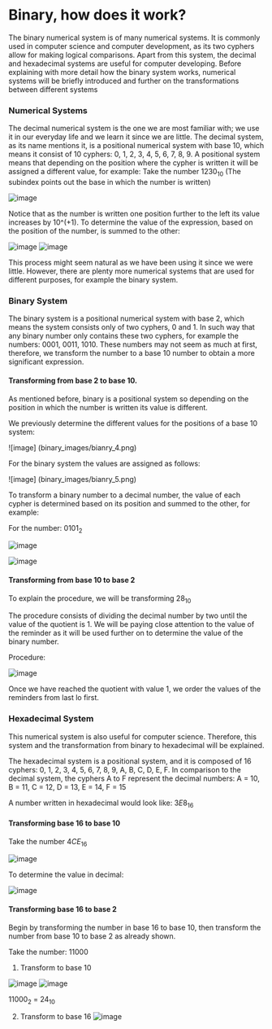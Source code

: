 # Binary, how does it work?

The binary numerical system is of many numerical systems. It is commonly used in computer science and computer development, as its two cyphers allow for making logical comparisons. Apart from this system, the decimal and hexadecimal systems are useful for computer developing. Before explaining with more detail how the binary system works, numerical systems will be briefly introduced and further on the transformations between different systems 

### Numerical Systems 

The decimal numerical system is the one we are most familiar with; we use it in our everyday life and we learn it since we are little. The decimal system, as its name mentions it, is a positional numerical system with base 10, which means it consist of 10 cyphers: 0, 1, 2, 3, 4, 5, 6, 7, 8, 9. A positional system means that depending on the position where the cypher is written it will be assigned a different value, for example:
Take the number $1230_10$ (The subindex points out the base in which the number is written)

![image](binary_images/bianry_1.png)

Notice that as the number is written one position further to the left its value increases by 10^(+1). To determine the value of the expression, based on the position of the number, is summed to the other:

![image](./binary_images/bianry_2.png)
![image](binary_images/bianry_3.png)

This process might seem natural as we have been using it since we were little. However, there are plenty more numerical systems that are used for different purposes, for example the binary system.

### Binary System

The binary system is a positional numerical system with base 2, which means the system consists only of two cyphers, 0 and 1. In such way that any binary number only contains these two cyphers, for example the numbers: 0001, 0011, 1010.
These numbers may not seem as much at first, therefore, we transform the number to a base 10 number to obtain a more significant expression.

#### Transforming from base 2 to base 10.

As mentioned before, binary is a positional system so depending on the position in which the number is written its value is different. 

We previously determine the different values for the positions of a base 10 system: 

![image] (binary_images/bianry_4.png)

For the binary system the values are assigned as follows: 

![image] (binary_images/bianry_5.png)

To transform a binary number to a decimal number, the value of each cypher is determined based on its position and summed to the other, for example: 

For the number: $0101_2$

![image](binary_images/bianry_6.png)

![image](binary_images/bianry_7.png)

#### Transforming from base 10 to base 2

To explain the procedure, we will be transforming $28_10$

The procedure consists of dividing the decimal number by two until the value of the quotient is 1. We will be paying close attention to the value of the reminder as it will be used further on to determine the value of the binary number.

Procedure: 

![image](binary_images/bianry_8.png)

Once we have reached the quotient with value 1, we order the values of the reminders from last lo first. 
### Hexadecimal System

This numerical system is also useful for computer science. Therefore, this system and the transformation from binary to hexadecimal will be explained.

The hexadecimal system is a positional system, and it is composed of 16 cyphers: 0, 1, 2, 3, 4, 5, 6, 7, 8, 9, A, B, C, D, E, F. In comparison to the decimal system, the cyphers A to F represent the decimal numbers: A = 10, B = 11, C = 12, D = 13, E = 14, F = 15

A number written in hexadecimal would look like: $3E8_16$

#### Transforming base 16 to base 10

Take the number $4CE_16$

![image](binary_images/bianry_9.png)

To determine the value in decimal:

![image](binary_images/bianry_10.png)

#### Transforming base 16 to base 2

Begin by transforming the number in base 16 to base 10, then transform the number from base 10 to base 2 as already shown.

Take the number: 11000

1. Transform to base 10 

![image](binary_images/bianry_12.png)
![image](binary_images/bianry_11.png)

$11000_2$ = $24_10$

2. Transform to base 16
![image](binary_images/bianry_13.png)
